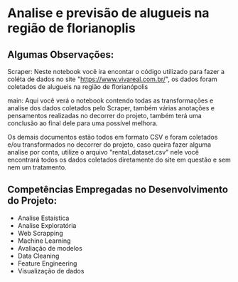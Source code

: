 # Analise e previsão de alugueis na região de florianoplis

## Algumas Observações:

Scraper: Neste notebook você ira encontar o código utilizado para fazer a coléta de dados no site "https://www.vivareal.com.br/", os dados foram coletados
de alugueis na região de florianópolis

main: Aqui você verá o notebook contendo todas as transformações e analise dos dados coletados pelo Scraper, também várias anotações e pensamentos realizadas
no decorrer do projeto, também terá uma conclusão ao final dele para uma possível melhora.

Os demais documentos estão todos em formato CSV e foram coletados e/ou transformados no decorrer do projeto, caso queira fazer alguma analise por conta, utilize o arquivo "rental_dataset.csv" nele você encontrará todos os dados coletados diretamente do site em questão e sem nem um tratamento.

## Competências Empregadas no Desenvolvimento do Projeto:

- Analise Estaística
- Analise Exploratória
- Web Scrapping
- Machine Learning
- Avaliação de modelos
- Data Cleaning
- Feature Engineering
- Visualização de dados
